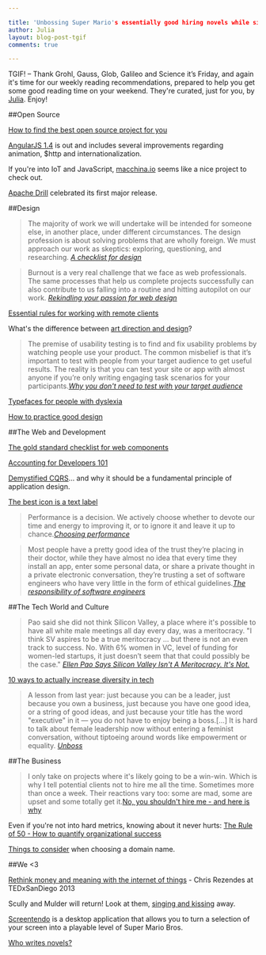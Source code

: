 ```yaml
---

title: 'Unbossing Super Mario's essentially good hiring novels while singing: TGIF! (68)'
author: Julia
layout: blog-post-tgif
comments: true

---
```



TGIF! – Thank Grohl, Gauss, Glob, Galileo and Science it’s Friday, and again it's time for our weekly reading recommendations, prepared to help you get some good reading time on your weekend. They're curated, just for you, by [Julia](http://twitter.com/juschm). Enjoy!

##Open Source

[How to find the best open source project for you](http://www.linux.com/news/software/applications/832555-how-to-find-the-best-open-source-project-for-you)

[AngularJS 1.4](http://angularjs.blogspot.de/2015/05/angular-140-jaracimrman-existence.html) is out and includes several improvements regarding animation, $http and internationalization.

If you're into IoT and JavaScript, [macchina.io](https://github.com/macchina-io/macchina.io) seems like a nice project to check out.

[Apache Drill](http://drill.apache.org/blog/2015/05/19/the-apache-software-foundation-announces-apache-drill-1.0/) celebrated its first major release.

##Design

> The majority of work we will undertake will be intended for someone else, in another place, under different circumstances. The design profession is about solving problems that are wholly foreign. We must approach our work as skeptics: exploring, questioning, and researching. <cite>[A checklist for design](http://www.hailpixel.com/articles/checklist-for-design)</cite>

> Burnout is a very real challenge that we face as web professionals. The same processes that help us complete projects successfully can also contribute to us falling into a routine and hitting autopilot on our work. <cite>[Rekindling your passion for web design](http://www.smashingmagazine.com/2015/05/22/rekindling-your-passion-for-web-design/)</cite>

[Essential rules for working with remote clients](http://www.webdesignerdepot.com/2015/05/2-essential-rules-for-working-with-remote-clients/)

What's the difference between [art direction and design](http://www.vanseodesign.com/web-design/art-direction-and-design/)?

> The premise of usability testing is to find and fix usability problems by watching people use your product. The common misbelief is that it’s important to test with people from your target audience to get useful results. The reality is that you can test your site or app with almost anyone if you’re only writing engaging task scenarios for your participants.<cite>[Why you don't need to test with your target audience](https://userbrain.net/blog/you-dont-need-demographics)</cite>

[Typefaces for people with dyslexia](http://www.davidairey.com/typefaces-for-people-with-dyslexia/)

[How to practice good design](http://techcrunch.com/2015/05/27/how-to-practice-good-design/)

##The Web and Development

[The gold standard checklist for web components](https://github.com/webcomponents/gold-standard/wiki)

[Accounting for Developers 101](https://docs.google.com/document/d/1HDLRa6vKpclO1JtxbGB5NeAYWf8cf1UMGy22o8OZZq4/preview?sle=true)

[Demystified CQRS](https://blog.codecentric.de/en/2015/05/demystified-cqrs/)… and why it should be a fundamental principle of application design.

[The best icon is a text label](http://thomasbyttebier.be/blog/the-best-icon-is-a-text-label)

> Performance is a decision. We actively choose whether to devote our time and energy to improving it, or to ignore it and leave it up to chance.<cite>[Choosing performance](http://timkadlec.com/2015/05/choosing-performance/)</cite>

> Most people have a pretty good idea of the trust they’re placing in their doctor, while they have almost no idea that every time they install an app, enter some personal data, or share a private thought in a private electronic conversation, they’re trusting a set of software engineers who have very little in the form of ethical guidelines.<cite>[The responsibility of software engineers](http://benlog.com/2015/05/23/the-responsibility-we-have-as-software-engineers/)</cite>

##The Tech World and Culture

> Pao said she did not think Silicon Valley, a place where it's possible to have all white male meetings all day every day, was a meritocracy. "I think SV aspires to be a true meritocracy … but there is not an even track to success. No. With 6% women in VC, level of funding for women-led startups, it just doesn’t seem that that could possibly be the case." <cite>[Ellen Pao Says Silicon Valley Isn't A Meritocracy. It's Not.](http://techcrunch.com/2015/05/27/just-look-at-the-numbers/)</cite>

[10 ways to actually increase diversity in tech](http://www.fastcompany.com/3041339/strong-female-lead/10-commitments-that-will-make-a-difference-in-increasing-diversity-in-tec)

> A lesson from last year: just because you can be a leader, just because you own a business, just because you have one good idea, or a string of good ideas, and just because your title has the word "executive" in it — you do not have to enjoy being a boss.[...] It is hard to talk about female leadership now without entering a feminist conversation, without tiptoeing around words like empowerment or equality. <cite>[Unboss](http://www.designformankind.com/2015/05/unboss/)</cite>

##The Business

> I only take on projects where it's likely going to be a win-win. Which is why I tell potential clients not to hire me all the time. Sometimes more than once a week. Their reactions vary too: some are mad, some are upset and some totally get it.[No, you shouldn't hire me - and here is why](https://medium.com/i-dont-know-a-thing/no-you-shouldn-t-hire-me-and-here-s-why-b9ff847a631)

Even if you're not into hard metrics, knowing about it never hurts: [The Rule of 50 - How to quantify organizational success](http://venturebeat.com/2015/05/25/the-rule-of-50-how-to-quantify-organizational-success/)

[Things to consider](http://www.problogger.net/archives/2015/05/13/4-things-to-consider-when-choosing-your-domain-name/) when choosing a domain name.

##We <3

[Rethink money and meaning with the internet of things](https://www.youtube.com/watch?v=Q40TyD6YxdI) - Chris Rezendes at TEDxSanDiego 2013

Scully and Mulder will return! Look at them, [singing and kissing](https://youtu.be/oSrb9-1VkZU) away.

[Screentendo](http://aaronrandall.com/blog/screentendo/) is a desktop application that allows you to turn a selection of your screen into a playable level of Super Mario Bros.

[Who writes novels?](http://www.newyorker.com/books/page-turner/who-writes-novels)
